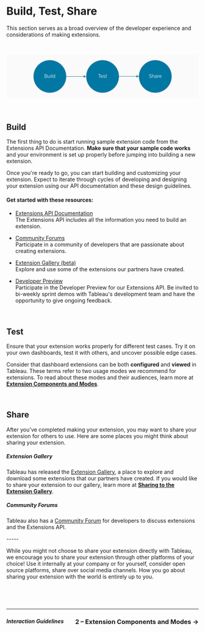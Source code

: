 # Build, Test, Share
This section serves as a broad overview of the developer experience and considerations of making extensions. 

&nbsp;

![lifecycle](./imgs/1-lifecycle.png)

&nbsp;

## Build
The first thing to do is start running sample extension code from the Extensions API Documentation. **Make sure that your sample code works** and your environment is set up properly before jumping into building a new extension. 

Once you're ready to go, you can start building and customizing your extension. Expect to iterate through cycles of developing and designing your extension using our API documentation and these design guidelines.

#### Get started with these resources:

* [Extensions API Documentation](https://tableau.github.io/extensions-api/)<br>The Extensions API includes all the information you need to build an extension.

* [Community Forums](https://community.tableau.com/community/developers/extensions-api/overview)<br>Participate in a community of developers that are passionate about creating extensions.

* [Extension Gallery (beta)](https://extensiongallery.tableau.com/)<br>Explore and use some of the extensions our partners have created.

* [Developer Preview](https://prerelease.tableau.com/extensions-api)<br>Participate in the Developer Preview for our Extensions API. Be invited to bi-weekly sprint demos with Tableau's development team and have the opportunity to give ongoing feedback.

&nbsp;

## Test
Ensure that your extension works properly for different test cases. Try it on your own dashboards, test it with others, and uncover possible edge cases. 

Consider that dashboard extensions can be both **configured** and **viewed** in Tableau. These terms refer to two usage modes we recommend for extensions. To read about these modes and their audiences, learn more at **[Extension Components and Modes](2%20-%20Extension%20Components%20and%20Modes.md)**. 

 
&nbsp; 
 
## Share
After you've completed making your extension, you may want to share your extension for others to use. Here are some places you might think about sharing your extension.


##### Extension Gallery
Tableau has released the [Extension Gallery](https://extensiongallery.tableau.com/), a place to explore and download some extensions that our partners have created. If you would like to share your extension to our gallery, learn more at **[Sharing to the Extension Gallery](../Sharing%20to%20the%20Extension%20Gallery.md)**. 

##### Community Forums
Tableau also has a [Community Forum](https://community.tableau.com/community/developers/extensions-api/overview) for developers to discuss extensions and the Extensions API. 

----- &nbsp;

While you might not choose to share your extension directly with Tableau, we encourage you to share your extension through other platforms of your choice! Use it internally at your company or for yourself, consider open source platforms, share over social media channels. How you go about sharing your extension with the world is entirely up to you.

&nbsp;

&nbsp;

---

### <div id="expand-box"><div id="expand-box-header">[<span style="float: right;">2 – Extension Components and Modes &#8594;</span>](2%20-%20Extension%20Components%20and%20Modes.md)</div></div>

##### <div id="expand-box"><div id="expand-box-header">[<span style="float: left;">Interaction Guidelines</span>](../Interaction%20Guidelines)</div></div>
